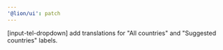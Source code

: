 ```yaml
---
'@lion/ui': patch
---
```


[input-tel-dropdown] add translations for "All countries" and "Suggested countries" labels.
